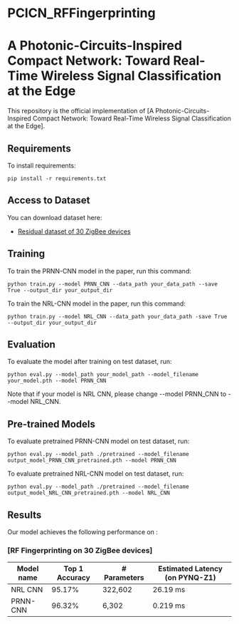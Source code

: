 # PCICN_RFFingerprinting


# A Photonic-Circuits-Inspired Compact Network: Toward Real-Time Wireless Signal Classification at the Edge

This repository is the official implementation of [A Photonic-Circuits-Inspired Compact Network: Toward Real-Time Wireless Signal Classification at the Edge]. 

<!-- >📋  Optional: include a graphic explaining your approach/main result, bibtex entry, link to demos, blog posts and tutorials -->

## Requirements

To install requirements:

```setup
pip install -r requirements.txt
```

<!--- >📋  Describe how to set up the environment, e.g. pip/conda/docker commands, download datasets, etc...--->

## Access to Dataset

You can download dataset here:

- [Residual dataset of 30 ZigBee devices](https://drive.google.com/drive/folders/1OjTdA0EHeh_DfGZZ8x0Aj8ShiRKw2BH1?usp=sharing) 


## Training

To train the PRNN-CNN model in the paper, run this command:

```train
python train.py --model PRNN_CNN --data_path your_data_path --save True --output_dir your_output_dir
```

To train the NRL-CNN model in the paper, run this command:

```train
python train.py --model NRL_CNN --data_path your_data_path -save True --output_dir your_output_dir
```

<!-- >📋  Describe how to train the models, with example commands on how to train the models in your paper, including the full training procedure and appropriate hyperparameters. -->

## Evaluation

To evaluate the model after training on test dataset, run:

```eval
python eval.py --model_path your_model_path --model_filename your_model.pth --model PRNN_CNN
```
Note that if your model is NRL CNN, please change --model PRNN_CNN to --model NRL_CNN.

<!-- >📋  Describe how to evaluate the trained models on benchmarks reported in the paper, give commands that produce the results (section below).-->

## Pre-trained Models

To evaluate pretrained PRNN-CNN model on test dataset, run:

```eval
python eval.py --model_path ./pretrained --model_filename output_model_PRNN_CNN_pretrained.pth --model PRNN_CNN
```

To evaluate pretrained NRL-CNN model on test dataset, run:

```eval
python eval.py --model_path ./pretrained --model_filename output_model_NRL_CNN_pretrained.pth --model NRL_CNN
```

## Results

Our model achieves the following performance on :

### [RF Fingerprinting on 30 ZigBee devices]

| Model name         | Top 1 Accuracy  | # Parameters | Estimated Latency (on PYNQ-Z1) |
| ------------------ |---------------- | -------------| -------------------------------|
| NRL CNN            |     95.17%      |   322,602    |            26.19 ms            |
| PRNN-CNN           |     96.32%      |   6,302      |            0.219 ms            |

<!-- >📋  Include a table of results from your paper, and link back to the leaderboard for clarity and context. If your main result is a figure, include that figure and link to the command or notebook to reproduce it. 


## Contributing

>📋  Pick a licence and describe how to contribute to your code repository. -->

